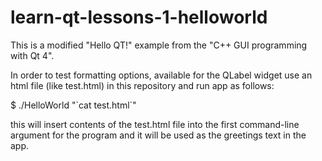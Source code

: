 # learn-qt-lessons-1-helloworld

This is a modified "Hello QT!" example from the "C++ GUI programming with Qt 4".

In order to test formatting options, available for the QLabel widget use an html
file (like test.html) in this repository and run app as follows:

$ ./HelloWorld "\`cat test.html\`"

this will insert contents of the test.html file into the first command-line 
argument for the program and it will be used as the greetings text in the app.
